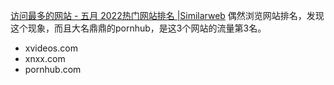 [访问最多的网站 - 五月 2022热门网站排名 |Similarweb](https://www.similarweb.com/zh/top-websites/)
偶然浏览网站排名，发现这个现象，而且大名鼎鼎的pornhub，是这3个网站的流量第3名。
- xvideos.com
- xnxx.com
- pornhub.com